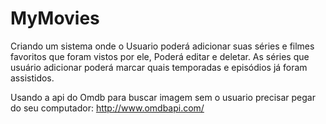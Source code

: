 # MyMovies

Criando um sistema onde o Usuario poderá adicionar suas séries e filmes favoritos que foram vistos por ele, Poderá editar e deletar. As séries que usuário adicionar poderá marcar quais temporadas e episódios já foram assistidos.




Usando a api do Omdb para buscar imagem sem o usuario precisar pegar do seu computador: http://www.omdbapi.com/
